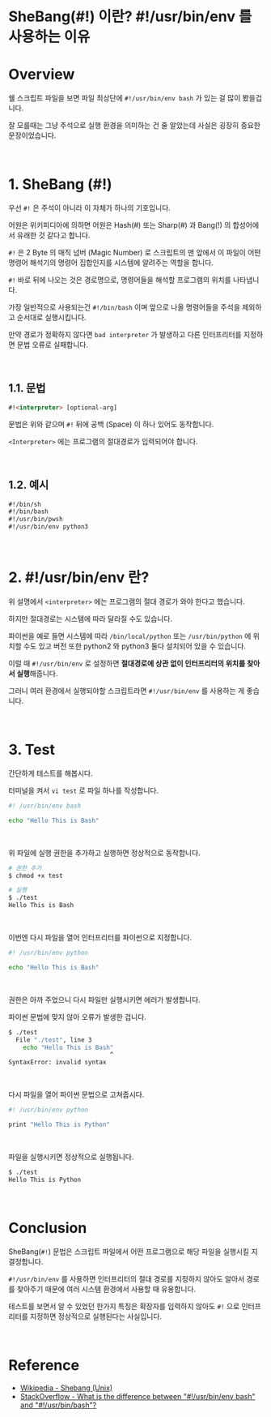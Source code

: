 # SheBang(#!) 이란? #!/usr/bin/env 를 사용하는 이유

# Overview

쉘 스크립트 파일을 보면 파일 최상단에 `#!/usr/bin/env bash` 가 있는 걸 많이 봤을겁니다.

잘 모를때는 그냥 주석으로 실행 환경을 의미하는 건 줄 알았는데 사실은 굉장히 중요한 문장이었습니다.

<br>

# 1. SheBang (#!)

우선 `#!` 은 주석이 아니라 이 자체가 하나의 기호입니다.

어원은 위키피디아에 의하면 어원은 Hash(#) 또는 Sharp(#) 과 Bang(!) 의 합성어에서 유래한 것 같다고 합니다.

`#!` 은 2 Byte 의 매직 넘버 (Magic Number) 로 스크립트의 맨 앞에서 이 파일이 어떤 명령어 해석기의 명령어 집합인지를 시스템에 알려주는 역할을 합니다.

`#!` 바로 뒤에 나오는 것은 경로명으로, 명령어들을 해석할 프로그램의 위치를 나타냅니다.

가장 일반적으로 사용되는건 `#!/bin/bash` 이며 앞으로 나올 명령어들을 주석을 제외하고 순서대로 실행시킵니다.

만약 경로가 정확하지 않다면 `bad interpreter` 가 발생하고 다른 인터프리터를 지정하면 문법 오류로 실패합니다.

<br>

## 1.1. 문법

```html
#!<interpreter> [optional-arg]
```

문법은 위와 같으며 `#!` 뒤에 공백 (Space) 이 하나 있어도 동작합니다.

`<Interpreter>` 에는 프로그램의 절대경로가 입력되어야 합니다.

<br>

## 1.2. 예시

```html
#!/bin/sh
#!/bin/bash
#!/usr/bin/pwsh
#!/usr/bin/env python3
```

<br>

# 2. #!/usr/bin/env 란?

위 설명에서 `<interpreter>` 에는 프로그램의 절대 경로가 와야 한다고 했습니다.

하지만 절대경로는 시스템에 따라 달라질 수도 있습니다.

파이썬을 예로 들면 시스템에 따라 `/bin/local/python` 또는 `/usr/bin/python` 에 위치할 수도 있고 버전 또한 python2 와 python3 둘다 설치되어 있을 수 있습니다.

이럴 때 `#!/usr/bin/env` 로 설정하면 **절대경로에 상관 없이 인터프리터의 위치를 찾아서 실행**해줍니다.

그러니 여러 환경에서 실행되야할 스크립트라면 `#!/usr/bin/env` 를 사용하는 게 좋습니다.

<br>

# 3. Test

간단하게 테스트를 해봅시다.

터미널을 켜서 `vi test` 로 파일 하나를 작성합니다.

```sh
#! /usr/bin/env bash

echo "Hello This is Bash"
```

<br>

위 파일에 실행 권한을 추가하고 실행하면 정상적으로 동작합니다.

```sh
# 권한 추가
$ chmod +x test

# 실행
$ ./test
Hello This is Bash
```

<br>

이번엔 다시 파일을 열어 인터프리터를 파이썬으로 지정합니다.

```sh
#! /usr/bin/env python

echo "Hello This is Bash"
```

<br>

권한은 아까 주었으니 다시 파일만 실행시키면 에러가 발생합니다.

파이썬 문법에 맞지 않아 오류가 발생한 겁니다.

```sh
$ ./test
  File "./test", line 3
    echo "Hello This is Bash"
                            ^
SyntaxError: invalid syntax
```

<br>

다시 파일을 열어 파이썬 문법으로 고쳐줍시다.

```sh
#! /usr/bin/env python

print "Hello This is Python"
```

<br>

파일을 실행시키면 정상적으로 실행됩니다.

```sh
$ ./test
Hello This is Python
```

<br>

# Conclusion

SheBang(`#!`) 문법은 스크립트 파일에서 어떤 프로그램으로 해당 파일을 실행시킬 지 결정합니다.

`#!/usr/bin/env` 를 사용하면 인터프리터의 절대 경로를 지정하지 않아도 알아서 경로를 찾아주기 때문에 여러 시스템 환경에서 사용할 때 유용합니다.

테스트를 보면서 알 수 있었던 한가지 특징은 확장자를 입력하지 않아도 `#!` 으로 인터프리터를 지정하면 정상적으로 실행된다는 사실입니다.

<br>

# Reference

- [Wikipedia - Shebang (Unix)](https://en.wikipedia.org/wiki/Shebang_(Unix))
- [StackOverflow - What is the difference between "#!/usr/bin/env bash" and "#!/usr/bin/bash"?](https://stackoverflow.com/questions/16365130/what-is-the-difference-between-usr-bin-env-bash-and-usr-bin-bash)